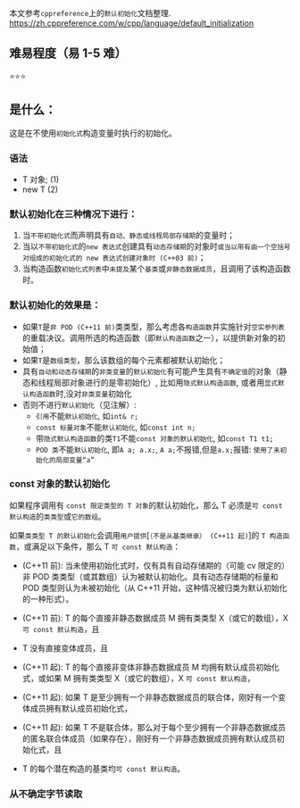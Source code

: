 本文参考`cppreference`上的`默认初始化`文档整理.
https://zh.cppreference.com/w/cpp/language/default_initialization

## 难易程度（易 1-5 难）

⭐⭐⭐

## 是什么：

这是在不使用`初始化式`构造变量时执行的初始化。

### 语法

- T 对象; (1)
- new T (2)

### 默认初始化在三种情况下进行：

1. 当`不带初始化式`而声明具有`自动、静态或线程局部存储期`的变量时；
2. 当以`不带初始化式`的`new 表达式`创建具有`动态存储期`的对象时`或当以带有由一个空括号对组成的初始化式的 new 表达式创建对象时 (C++03 前)`；
3. 当构造函数`初始化式列表`中`未提及`某个`基类`或`非静态数据成员`，且调用了该构造函数时。

### 默认初始化的效果是：

- 如果`T`是`非 POD (C++11 前)`类类型，那么考虑各`构造函数`并实施针对`空实参列表`的重载决议。调用所选的构造函数（即`默认构造函数`之一），以提供新对象的初始值；
- 如果`T`是`数组类型`，那么该数组的每个元素都被默认初始化；
- 具有`自动和动态存储期`的`非类变量`的`默认初始化`有可能产生具有`不确定值`的对象（静态和线程局部对象进行的是零初始化）, 比如用`隐式默认构造函数`, 或者用`显式默认构造函数`时,没对`非类变量`初始化
- 否则不进行`默认初始化`（见注解）:
  - `引用`不能`默认初始化`, 如`int& r;`
  - `const 标量对象`不能`默认初始化`, 如`const int n;`
  - 带`隐式默认构造函数`的类`T1`不能`const 对象的默认初始化`, 如`const T1 t1;`
  - `POD 类`不能`默认初始化`, 即`A a; a.x;`, `A a;`不报错,但是`a.x;`报错: `使用了未初始化的局部变量“a”`

### const 对象的默认初始化

如果程序调用有 `const 限定类型的 T 对象`的默认初始化，那么 T 必须是`可 const 默认构造`的`类类型`或`它的数组`。

如果`类类型 T 的默认初始化`会调用`用户提供`[`（不是从基类继承） (C++11 起)`]的 `T 构造函数`，或满足以下条件，那么 T `可 const 默认构造`：

- (C++11 前): 当未使用初始化式时，仅有具有自动存储期的（可能 cv 限定的）非 POD 类类型（或其数组）认为被默认初始化。具有动态存储期的标量和 POD 类型则认为未被初始化（从 C++11 开始，这种情况被归类为默认初始化的一种形式）。

- (C++11 前): T 的每个直接非静态数据成员 M 拥有类类型 X（或它的数组），X `可 const 默认构造`，且
- T 没有直接变体成员，且

- (C++11 起): T 的每个直接非变体非静态数据成员 M 均拥有默认成员初始化式，或如果 M 拥有类类型 X（或它的数组），X `可 const 默认构造`，
- (C++11 起): 如果 T 是至少拥有一个非静态数据成员的联合体，刚好有一个变体成员拥有默认成员初始化式，
- (C++11 起): 如果 T 不是联合体，那么对于每个至少拥有一个非静态数据成员的匿名联合体成员（如果存在），刚好有一个非静态数据成员拥有默认成员初始化式，且

- T 的每个潜在构造的基类均`可 const 默认构造`。

### 从不确定字节读取
